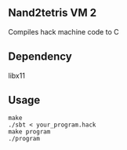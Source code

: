 Nand2tetris VM 2
---
Compiles hack machine code to C

Dependency
---
libx11

Usage
---

    make
    ./sbt < your_program.hack
    make program
    ./program

